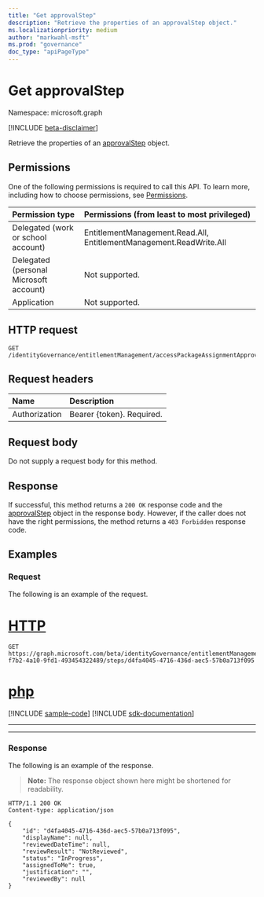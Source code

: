 ```yaml
---
title: "Get approvalStep"
description: "Retrieve the properties of an approvalStep object."
ms.localizationpriority: medium
author: "markwahl-msft"
ms.prod: "governance"
doc_type: "apiPageType"
---
```


# Get approvalStep

Namespace: microsoft.graph

[!INCLUDE [beta-disclaimer](../../includes/beta-disclaimer.md)]

Retrieve the properties of an [approvalStep](../resources/approvalstep.md) object.

## Permissions

One of the following permissions is required to call this API. To learn more, including how to choose permissions, see [Permissions](/graph/permissions-reference).

| Permission type                        | Permissions (from least to most privileged) |
|:---------------------------------------|:--------------------------------------------|
| Delegated (work or school account)     | EntitlementManagement.Read.All, EntitlementManagement.ReadWrite.All |
| Delegated (personal Microsoft account) | Not supported. |
| Application                            | Not supported. |

## HTTP request

<!-- { "blockType": "ignored" } -->

```http
GET /identityGovernance/entitlementManagement/accessPackageAssignmentApprovals/{id}/steps/{id}
```

## Request headers

| Name      |Description|
|:----------|:----------|
| Authorization | Bearer \{token\}. Required. |

## Request body

Do not supply a request body for this method.

## Response

If successful, this method returns a `200 OK` response code and the [approvalStep](../resources/approvalstep.md) object in the response body. However, if the caller does not have the right permissions, the method returns a `403 Forbidden` response code.

## Examples

### Request

The following is an example of the request.



# [HTTP](#tab/http)
<!-- {
  "blockType": "request",
  "name": "get_approvalstep_2"
}-->

```msgraph-interactive
GET https://graph.microsoft.com/beta/identityGovernance/entitlementManagement/accessPackageAssignmentApprovals/abd306ef-f7b2-4a10-9fd1-493454322489/steps/d4fa4045-4716-436d-aec5-57b0a713f095
```

# [php](#tab/php)
[!INCLUDE [sample-code](../includes/snippets/php/get-approvalstep-2-php-snippets.md)]
[!INCLUDE [sdk-documentation](../includes/snippets/snippets-sdk-documentation-link.md)]

---

---


### Response

The following is an example of the response.

> **Note:** The response object shown here might be shortened for readability.

<!-- {
  "blockType": "response",
  "truncated": true,
  "@odata.type": "microsoft.graph.approvalStep"
} -->

```http
HTTP/1.1 200 OK
Content-type: application/json

{
    "id": "d4fa4045-4716-436d-aec5-57b0a713f095",
    "displayName": null,
    "reviewedDateTime": null,
    "reviewResult": "NotReviewed",
    "status": "InProgress",
    "assignedToMe": true,
    "justification": "",
    "reviewedBy": null
}
```

<!-- uuid: 16cd6b66-4b1a-43a1-adaf-3a886856ed98
2021-02-12 14:57:30 UTC -->
<!-- {
  "type": "#page.annotation",
  "description": "Get approvalStep",
  "keywords": "",
  "section": "documentation",
  "tocPath": ""
}-->


